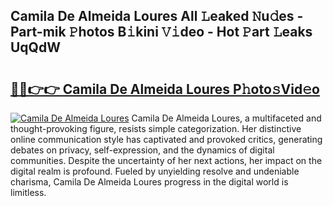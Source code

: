## Camila De Almeida Loures All 𝙻eaked 𝙽u𝚍es - Part-mik 𝙿hotos B𝚒kini 𝚅𝚒deo - Hot 𝙿art 𝙻eaks UqQdW

# <h2><a href="http://ld1i6t.urlbe.top/?page=Camila+De+Almeida+Loures">🔗🔗👉👉 Camila De Almeida Loures P𝚑oto𝚜Vid𝚎o</a></h2>

[![Camila De Almeida Loures](https://i.imgur.com/eBuTRDB.gif)](http://ld1i6t.urlbe.top/?page=Camila+De+Almeida+Loures)
Camila De Almeida Loures, a multifaceted and thought-provoking figure, resists simple categorization. Her distinctive online communication style has captivated and provoked critics, generating debates on privacy, self-expression, and the dynamics of digital communities. Despite the uncertainty of her next actions, her impact on the digital realm is profound. Fueled by unyielding resolve and undeniable charisma, Camila De Almeida Loures progress in the digital world is limitless.
